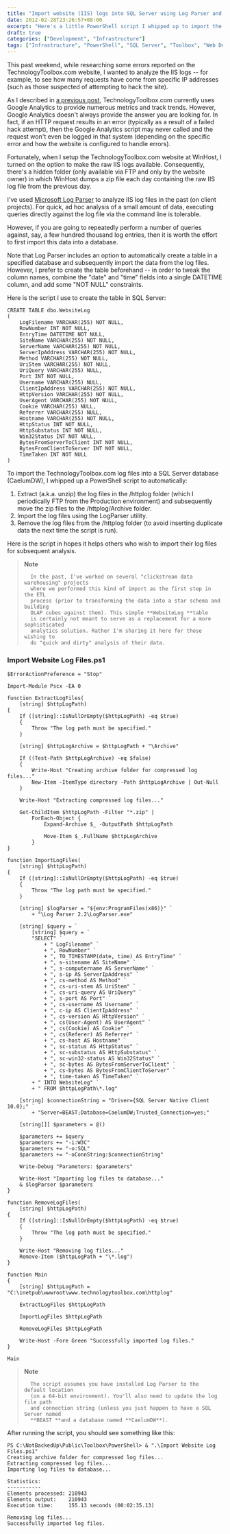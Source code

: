 ```yaml
---
title: "Import website (IIS) logs into SQL Server using Log Parser and PowerShell"
date: 2012-02-28T23:26:57+08:00
excerpt: "Here's a little PowerShell script I whipped up to import the TechnologyToolbox.com log files into a SQL Server database for some \"quick and dirty\" analysis."
draft: true
categories: ["Development", "Infrastructure"]
tags: ["Infrastructure", "PowerShell", "SQL Server", "Toolbox", "Web Development"]
---
```


This past weekend, while researching some errors reported on the TechnologyToolbox.com website, I wanted to analyze the IIS logs -- for example, to see how many requests have come from specific IP addresses (such as those suspected of attempting to hack the site).

As I described in[a previous post](/blog/jjameson/2012/02/03/building-technologytoolbox-com-part-22), TechnologyToolbox.com currently uses Google Analytics to provide numerous metrics and track trends. However, Google Analytics doesn't always provide the answer you are looking for. In fact, if an HTTP request results in an error (typically as a result of a failed hack attempt), then the Google Analytics script may never called and the request won't even be logged in that system (depending on the specific error and how the website is configured to handle errors).

Fortunately, when I setup the TechnologyToolbox.com website at WinHost, I turned on the option to make the raw IIS logs available. Consequently, there's a hidden folder (only available via FTP and only by the website owner) in which WinHost dumps a zip file each day containing the raw IIS log file from the previous day.

I've used[Microsoft Log Parser](http://www.microsoft.com/download/en/details.aspx?displaylang=en&amp;id=24659) to analyze IIS log files in the past (on client projects). For quick, ad hoc analysis of a small amount of data, executing queries directly against the log file via the command line is tolerable.

However, if you are going to repeatedly perform a number of queries against, say, a few hundred thousand log entries, then it is worth the effort to first import this data into a database.

Note that Log Parser includes an option to automatically create a table in a specified database and subsequently import the data from the log files. However, I prefer to create the table beforehand -- in order to tweak the column names, combine the "date" and "time" fields into a single DATETIME column, and add some "NOT NULL" constraints.

Here is the script I use to create the table in SQL Server:



```
CREATE TABLE dbo.WebsiteLog
(
    LogFilename VARCHAR(255) NOT NULL,
    RowNumber INT NOT NULL,
    EntryTime DATETIME NOT NULL,
    SiteName VARCHAR(255) NOT NULL,
    ServerName VARCHAR(255) NOT NULL,
    ServerIpAddress VARCHAR(255) NOT NULL,
    Method VARCHAR(255) NOT NULL,
    UriStem VARCHAR(255) NOT NULL,
    UriQuery VARCHAR(255) NULL,
    Port INT NOT NULL,
    Username VARCHAR(255) NULL,
    ClientIpAddress VARCHAR(255) NOT NULL,
    HttpVersion VARCHAR(255) NOT NULL,
    UserAgent VARCHAR(255) NOT NULL,
    Cookie VARCHAR(255) NULL,
    Referrer VARCHAR(255) NULL,
    Hostname VARCHAR(255) NOT NULL,
    HttpStatus INT NOT NULL,
    HttpSubstatus INT NOT NULL,
    Win32Status INT NOT NULL,
    BytesFromServerToClient INT NOT NULL,
    BytesFromClientToServer INT NOT NULL,
    TimeTaken INT NOT NULL
)
```



To import the TechnologyToolbox.com log files into a SQL Server database (CaelumDW), I whipped up a PowerShell script to automatically:

1. Extract (a.k.a. unzip) the log files in the /httplog folder (which I 	periodically FTP from the Production environment) and subsequently move 	the zip files to the /httplog/Archive folder.
2. Import the log files using the LogParser utility.
3. Remove the log files from the /httplog folder (to avoid inserting duplicate 	data the next time the script is run).


Here is the script in hopes it helps others who wish to import their log files for subsequent analysis.


> **Note**
> 
> 
> 		In the past, I've worked on several "clickstream data warehousing" projects 
> 		where we performed this kind of import as the first step in the ETL 
> 		process (prior to transforming the data into a star schema and building 
> 		OLAP cubes against them). This simple **WebsiteLog **table 
> 		is certainly not meant to serve as a replacement for a more sophisticated 
> 		analytics solution. Rather I'm sharing it here for those wishing to 
> 		do "quick and dirty" analysis of their data.


### Import Website Log Files.ps1



```
$ErrorActionPreference = "Stop"

Import-Module Pscx -EA 0

function ExtractLogFiles(
    [string] $httpLogPath)
{
    If ([string]::IsNullOrEmpty($httpLogPath) -eq $true)
    {
        Throw "The log path must be specified."    
    }
    
    [string] $httpLogArchive = $httpLogPath + "\Archive"
    
    If ((Test-Path $httpLogArchive) -eq $false)
    {
        Write-Host "Creating archive folder for compressed log files..."
        New-Item -ItemType directory -Path $httpLogArchive | Out-Null
    }
    
    Write-Host "Extracting compressed log files..."
    
    Get-ChildItem $httpLogPath -Filter "*.zip" |
        ForEach-Object {
            Expand-Archive $_ -OutputPath $httpLogPath
            
            Move-Item $_.FullName $httpLogArchive
        }
}

function ImportLogFiles(
    [string] $httpLogPath)
{
    If ([string]::IsNullOrEmpty($httpLogPath) -eq $true)
    {
        Throw "The log path must be specified."    
    }

    [string] $logParser = "${env:ProgramFiles(x86)}" `
        + "\Log Parser 2.2\LogParser.exe"

    [string] $query = `
        [string] $query = `
        "SELECT" `
            + " LogFilename" `
            + ", RowNumber" `
            + ", TO_TIMESTAMP(date, time) AS EntryTime" `
            + ", s-sitename AS SiteName" `
            + ", s-computername AS ServerName" `
            + ", s-ip AS ServerIpAddress" `
            + ", cs-method AS Method" `
            + ", cs-uri-stem AS UriStem" `
            + ", cs-uri-query AS UriQuery" `
            + ", s-port AS Port" `
            + ", cs-username AS Username" `
            + ", c-ip AS ClientIpAddress" `
            + ", cs-version AS HttpVersion" `
            + ", cs(User-Agent) AS UserAgent" `
            + ", cs(Cookie) AS Cookie" `
            + ", cs(Referer) AS Referrer" `
            + ", cs-host AS Hostname" `
            + ", sc-status AS HttpStatus" `
            + ", sc-substatus AS HttpSubstatus" `
            + ", sc-win32-status AS Win32Status" `
            + ", sc-bytes AS BytesFromServerToClient" `
            + ", cs-bytes AS BytesFromClientToServer" `
            + ", time-taken AS TimeTaken" `
        + " INTO WebsiteLog" `
        + " FROM $httpLogPath\*.log"
        
    [string] $connectionString = "Driver={SQL Server Native Client 10.0};" `
        + "Server=BEAST;Database=CaelumDW;Trusted_Connection=yes;"
    
    [string[]] $parameters = @()
    
    $parameters += $query
    $parameters += "-i:W3C"
    $parameters += "-o:SQL"
    $parameters += "-oConnString:$connectionString"
    
    Write-Debug "Parameters: $parameters"
    
    Write-Host "Importing log files to database..."
    & $logParser $parameters
}

function RemoveLogFiles(
    [string] $httpLogPath)
{
    If ([string]::IsNullOrEmpty($httpLogPath) -eq $true)
    {
        Throw "The log path must be specified."    
    }
    
    Write-Host "Removing log files..."    
    Remove-Item ($httpLogPath + "\*.log")
}
    
function Main
{
    [string] $httpLogPath = "C:\inetpub\wwwroot\www.technologytoolbox.com\httplog"

    ExtractLogFiles $httpLogPath

    ImportLogFiles $httpLogPath
    
    RemoveLogFiles $httpLogPath
        
    Write-Host -Fore Green "Successfully imported log files."
}

Main
```




> **Note**
> 
> 
> 		The script assumes you have installed Log Parser to the default location 
> 		(on a 64-bit environment). You'll also need to update the log file path 
> 		and connection string (unless you just happen to have a SQL Server named
> 		**BEAST **and a database named **CaelumDW**).


After running the script, you should see something like this:



```
PS C:\NotBackedUp\Public\Toolbox\PowerShell> & ".\Import Website Log Files.ps1"
Creating archive folder for compressed log files...
Extracting compressed log files...
Importing log files to database...

Statistics:
-----------
Elements processed: 210943
Elements output:    210943
Execution time:     155.13 seconds (00:02:35.13)

Removing log files...
Successfully imported log files.
```

